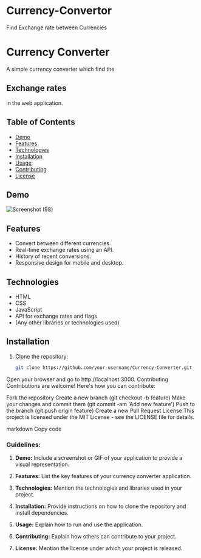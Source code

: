 # Currency-Convertor
Find Exchange rate between Currencies
# Currency Converter

A simple currency converter which find the <h2>Exchange rates </h2> in the web application.

## Table of Contents

- [Demo](#demo)
- [Features](#features)
- [Technologies](#technologies)
- [Installation](#installation)
- [Usage](#usage)
- [Contributing](#contributing)
- [License](#license)

## Demo

![Screenshot (98)](https://github.com/jitendra3618/Currency-Convertor/assets/137607500/e45bb32e-4921-4929-a777-495c559b62b0)


## Features

- Convert between different currencies.
- Real-time exchange rates using an API.
- History of recent conversions.
- Responsive design for mobile and desktop.

## Technologies

- HTML
- CSS
- JavaScript
- API for exchange rates and flags
- (Any other libraries or technologies used)

## Installation

1. Clone the repository:
   ```bash
   git clone https://github.com/your-username/Currency-Converter.git

Open your browser and go to http://localhost:3000.
Contributing
Contributions are welcome! Here's how you can contribute:

Fork the repository
Create a new branch (git checkout -b feature)
Make your changes and commit them (git commit -am 'Add new feature')
Push to the branch (git push origin feature)
Create a new Pull Request
License
This project is licensed under the MIT License - see the LICENSE file for details.

markdown
Copy code

### Guidelines:

1. **Demo:** Include a screenshot or GIF of your application to provide a visual representation.

2. **Features:** List the key features of your currency converter application.

3. **Technologies:** Mention the technologies and libraries used in your project.

4. **Installation:** Provide instructions on how to clone the repository and install dependencies.

5. **Usage:** Explain how to run and use the application.

6. **Contributing:** Explain how others can contribute to your project.

7. **License:** Mention the license under which your project is released.

